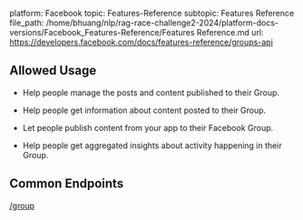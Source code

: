 platform: Facebook
topic: Features-Reference
subtopic: Features Reference
file_path: /home/bhuang/nlp/rag-race-challenge2-2024/platform-docs-versions/Facebook_Features-Reference/Features Reference.md
url: https://developers.facebook.com/docs/features-reference/groups-api

## Allowed Usage

* Help people manage the posts and content published to their Group.
    
* Help people get information about content posted to their Group.
    
* Let people publish content from your app to their Facebook Group.
    
* Help people get aggregated insights about activity happening in their Group.
    

## Common Endpoints

[/group](https://developers.facebook.com/docs/graph-api/reference/group)